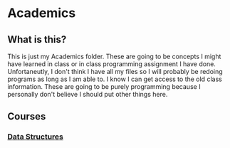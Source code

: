 # Academics

## What is this?

This is just my Academics folder. These are going to be concepts I might have learned in class or in class programming assignment I have done.
Unfortaneutly, I don't think I have all my files so I will probably be redoing programs as long as I am able to. I know I can get access to the old class information. These are going to be purely programming because I personally don't believe I should put other things here.



## Courses 

### [Data Structures](https://github.com/dewy413/Academics/tree/main/Data%20Structures)

